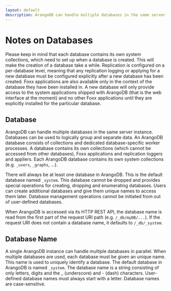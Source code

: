 ```yaml
---
layout: default
description: ArangoDB can handle multiple databases in the same server instance.
---
```

Notes on Databases
==================

Please keep in mind that each database contains its own system collections,
which need to set up when a database is created. This will make the creation
of a database take a while. Replication is configured on a per-database level,
meaning that any replication logging or applying for a new database must
be configured explicitly after a new database has been created. Foxx applications
are also available only in the context of the database they have been installed
in. A new database will only provide access to the system applications shipped
with ArangoDB (that is the web interface at the moment) and no other Foxx
applications until they are explicitly installed for the particular database.

Database
--------

ArangoDB can handle multiple databases in the same server instance. Databases
can be used to logically group and separate data. An ArangoDB database consists
of collections and dedicated database-specific worker processes. A database
contains its own collections (which cannot be accessed from other databases),
Foxx applications and replication loggers and appliers. Each ArangoDB database
contains its own system collections (e.g. `_users`, `_graphs`, ...).

There will always be at least one database in ArangoDB. This is the default
database named `_system`. This database cannot be dropped and provides special
operations for creating, dropping and enumerating databases. Users can create
additional databases and give them unique names to access them later. Database
management operations cannot be initiated from out of user-defined databases.

When ArangoDB is accessed via its HTTP REST API, the database name is read from
the first part of the request URI path (e.g. `/_db/myDB/...`). If the request
URI does not contain a database name, it defaults to `/_db/_system`.

Database Name
-------------

A single ArangoDB instance can handle multiple databases in parallel. When
multiple databases are used, each database must be given an unique name.
This name is used to uniquely identify a database. The default database in
ArangoDB is named `_system`. The database name is a string consisting of only
letters, digits and the _ (underscore) and - (dash) characters. User-defined
database names must always start with a letter. Database names are case-sensitive.

